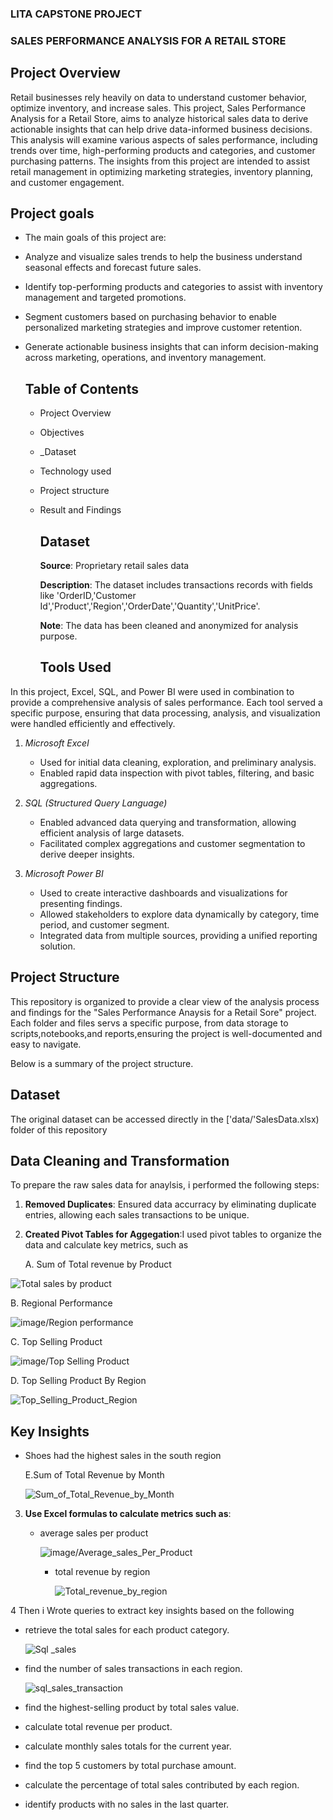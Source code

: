 ### LITA CAPSTONE PROJECT
### SALES PERFORMANCE ANALYSIS FOR A RETAIL STORE

## Project Overview
Retail businesses rely heavily on data to understand customer behavior, optimize inventory, and increase sales. This project, 
Sales Performance Analysis for a Retail Store, aims to analyze historical sales data to derive actionable insights that can help drive data-informed business decisions. 
This analysis will examine various aspects of sales performance, including trends over time, high-performing products and categories, and customer purchasing patterns. 
The insights from this project are intended to assist retail management in optimizing marketing strategies, inventory planning, and customer engagement.

## Project goals
- The main goals of this project are:
- Analyze and visualize sales trends to help the business understand seasonal effects and forecast future sales.
- Identify top-performing products and categories to assist with inventory management and targeted promotions.
- Segment customers based on purchasing behavior to enable personalized marketing strategies and improve customer retention.
- Generate actionable business insights that can inform decision-making across marketing, operations, and inventory management.

  ## Table of Contents
  - Project Overview
  - Objectives
  - _Dataset
  - Technology used
  - Project structure
  - Result and Findings
 
    ## Dataset
    **Source**: Proprietary retail sales data
    
    **Description**: The dataset includes transactions records with fields like
    'OrderID,'Customer Id','Product','Region','OrderDate','Quantity','UnitPrice'.
    
    **Note**: The data has been cleaned and anonymized for analysis purpose.

    ## Tools Used

In this project, Excel, SQL, and Power BI were used in combination to provide a comprehensive analysis of sales performance. 
Each tool served a specific purpose, ensuring that data processing, analysis, and visualization were handled efficiently and effectively.

1. *Microsoft Excel*
   - Used for initial data cleaning, exploration, and preliminary analysis.
   - Enabled rapid data inspection with pivot tables, filtering, and basic aggregations.

2. *SQL (Structured Query Language)*
   - Enabled advanced data querying and transformation, allowing efficient analysis of large datasets.
   - Facilitated complex aggregations and customer segmentation to derive deeper insights.

3. *Microsoft Power BI*
   - Used to create interactive dashboards and visualizations for presenting findings.
   - Allowed stakeholders to explore data dynamically by category, time period, and customer segment.
   - Integrated data from multiple sources, providing a unified reporting solution.
  

## Project Structure
This repository is organized to provide a clear view of the analysis process and findings for the "Sales Performance Anaysis for a Retail Sore" project.
Each folder and files servs a specific purpose, from data storage to scripts,notebooks,and reports,ensuring the project is well-documented and easy to navigate.

Below is a summary of the project structure.
## Dataset
The original dataset can be accessed directly in the ['data/'SalesData.xlsx) folder of this repository

## Data Cleaning and Transformation
To prepare the raw sales data for anaylsis, i performed the following steps:
1. **Removed Duplicates**: Ensured data accurracy by eliminating duplicate entries, allowing each sales transactions to be unique.
2. **Created Pivot Tables for Aggegation**:I used pivot tables to organize the data and calculate key metrics, such as

   A. Sum of Total revenue by Product
   
![Total sales by product](image/Total%20sales%20by%20product.JPG)

B. Regional Performance

![image/Region performance](image/Region%20performance.JPG)

C. Top Selling Product

![image/Top Selling Product](image/Top%20Selling%20Product.JPG)

D. Top Selling Product By Region

![Top_Selling_Product_Region](Top_Selling_Product_Region.JPG)

## Key Insights
- Shoes had the highest sales in the south region

  E.Sum of Total Revenue by Month

  ![Sum_of_Total_Revenue_by_Month](Sum_of_Total_Revenue_by_Month.JPG)

3. **Use Excel formulas to calculate metrics such as**:
   - average sales per product
  
     ![image/Average_sales_Per_Product](image/Average_sales_Per_Product.JPG)

     - total revenue by region
    
       ![Total_revenue_by_region](Total_revenue_by_region.JPG)


4  Then i Wrote queries to extract key insights based on the following

- retrieve the total sales for each product category.

  ![Sql _sales](Sql%20_sales.JPG)
  
- find the number of sales transactions in each region.

  ![sql_sales_transaction](sql_sales_transaction.JPG)
- find the highest-selling product by total sales value.
- calculate total revenue per product.
- calculate monthly sales totals for the current year.
- find the top 5 customers by total purchase amount.
- calculate the percentage of total sales contributed by each region.
- identify products with no sales in the last quarter.
     

  



    



